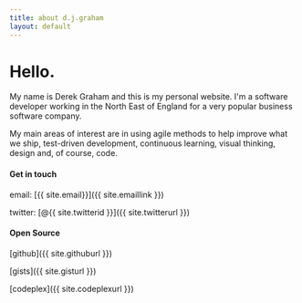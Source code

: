 ```yaml
---
title: about d.j.graham
layout: default
---
```


# Hello.

My name is Derek Graham and this is my personal website. I'm a software 
developer working in the North East of England for a very popular business 
software company.

My main areas of interest are in using agile methods to help improve what 
we ship, test-driven development, continuous learning, visual thinking, 
design and, of course, code.

#### Get in touch

email: [{{ site.email}}]({{ site.emaillink }})

twitter: [@{{ site.twitterid }}]({{ site.twitterurl }})

#### Open Source

[github]({{ site.githuburl }})

[gists]({{ site.gisturl }})

[codeplex]({{ site.codeplexurl }})

